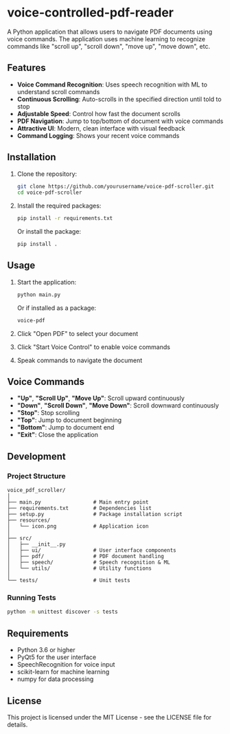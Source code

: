 # voice-controlled-pdf-reader

A Python application that allows users to navigate PDF documents using voice commands. The application uses machine learning to recognize commands like "scroll up", "scroll down", "move up", "move down", etc.

## Features

- **Voice Command Recognition**: Uses speech recognition with ML to understand scroll commands
- **Continuous Scrolling**: Auto-scrolls in the specified direction until told to stop
- **Adjustable Speed**: Control how fast the document scrolls
- **PDF Navigation**: Jump to top/bottom of document with voice commands
- **Attractive UI**: Modern, clean interface with visual feedback
- **Command Logging**: Shows your recent voice commands

## Installation

1. Clone the repository:
   ```bash
   git clone https://github.com/yourusername/voice-pdf-scroller.git
   cd voice-pdf-scroller
   ```

2. Install the required packages:
   ```bash
   pip install -r requirements.txt
   ```

   Or install the package:
   ```bash
   pip install .
   ```

## Usage

1. Start the application:
   ```bash
   python main.py
   ```
   
   Or if installed as a package:
   ```bash
   voice-pdf
   ```

2. Click "Open PDF" to select your document
3. Click "Start Voice Control" to enable voice commands
4. Speak commands to navigate the document

## Voice Commands

- **"Up"**, **"Scroll Up"**, **"Move Up"**: Scroll upward continuously
- **"Down"**, **"Scroll Down"**, **"Move Down"**: Scroll downward continuously
- **"Stop"**: Stop scrolling
- **"Top"**: Jump to document beginning
- **"Bottom"**: Jump to document end
- **"Exit"**: Close the application

## Development

### Project Structure
```
voice_pdf_scroller/
│
├── main.py                 # Main entry point
├── requirements.txt        # Dependencies list
├── setup.py                # Package installation script
├── resources/
│   └── icon.png            # Application icon
│
├── src/
│   ├── __init__.py
│   ├── ui/                 # User interface components
│   ├── pdf/                # PDF document handling
│   ├── speech/             # Speech recognition & ML
│   └── utils/              # Utility functions
│
└── tests/                  # Unit tests
```

### Running Tests

```bash
python -m unittest discover -s tests
```

## Requirements

- Python 3.6 or higher
- PyQt5 for the user interface
- SpeechRecognition for voice input
- scikit-learn for machine learning
- numpy for data processing

## License

This project is licensed under the MIT License - see the LICENSE file for details.
